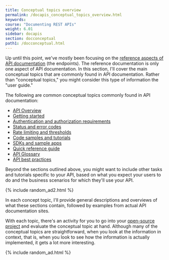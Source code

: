 ```yaml
---
title: Conceptual topics overview
permalink: /docapis_conceptual_topics_overview.html
keywords:
course: "Documenting REST APIs"
weight: 6.01
sidebar: docapis
section: docconceptual
path1: /docconceptual.html
---
```


Up until this point, we've mostly been focusing on the [reference aspects of API documentation](docendpoints.html) (the endpoints). The reference documentation is only one aspect of API documentation. In this section, I'll cover the main conceptual topics that are commonly found in API documentation. Rather than "conceptual topics," you might consider this type of information the "user guide."

The following are common conceptual topics commonly found in API documentation:

* [API Overview](docapis_doc_overview.html)
* [Getting started](docapis_doc_getting_started_section.html)
* [Authentication and authorization requirements](docapis_more_about_authorization.html)
* [Status and error codes](docapis_doc_status_codes.html)
* [Rate limiting and thresholds](docapis_rate_limiting_and_thresholds.html)
* [Code samples and tutorials](docapis_codesamples_bestpractices.html)
* [SDKs and sample apps](docapis_sdks_and_sample_apps.html)
* [Quick reference guide](docapis_doc_quick_reference.html)
* [API Glossary](docapis_glossary_section.html)
* [API best practices](docapis_best_practices_with_api.html)

Beyond the sections outlined above, you might want to include other tasks and tutorials specific to your API, based on what you expect your users to do and the business scenarios for which they'll use your API.

{% include random_ad2.html %}

In each concept topic, I'll provide general descriptions and overviews of what these sections contain, followed by examples from actual API documentation sites.

With each topic, there's an activity for you to go into your [open-source project](docapis_find_open_source_project.html) and evaluate the conceptual topic at hand. Although many of the conceptual topics are straightforward, when you look at the information in context, that is, when you look to see how the information is actually implemented, it gets a lot more interesting.

{% include random_ad.html %}
